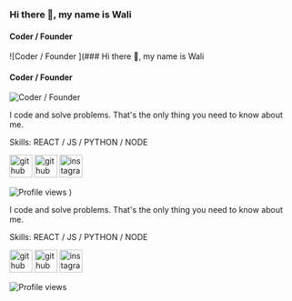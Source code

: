 ### Hi there 👋, my name is Wali
#### Coder / Founder 
![Coder / Founder ](### Hi there 👋, my name is Wali
#### Coder / Founder 
![Coder / Founder ](https://arturssmirnovs.github.io/github-profile-readme-generator/images/banner.png)

I code and solve problems. That's the only thing you need to know about me.

Skills: REACT / JS / PYTHON / NODE



[<img src='https://cdn.jsdelivr.net/npm/simple-icons@3.0.1/icons/github.svg' alt='github' height='40'>](https://github.com/Wali-dev)  [<img src='https://cdn.jsdelivr.net/npm/simple-icons@3.0.1/icons/github.svg' alt='github' height='40'>](Wali-dev)  [<img src='https://cdn.jsdelivr.net/npm/simple-icons@3.0.1/icons/instagram.svg' alt='instagram' height='40'>](Cornneell)  

![Profile views](https://gpvc.arturio.dev/Wali-dev)  )

I code and solve problems. That's the only thing you need to know about me.

Skills: REACT / JS / PYTHON / NODE



[<img src='https://cdn.jsdelivr.net/npm/simple-icons@3.0.1/icons/github.svg' alt='github' height='40'>](https://github.com/Wali-dev)  [<img src='https://cdn.jsdelivr.net/npm/simple-icons@3.0.1/icons/github.svg' alt='github' height='40'>](Wali-dev)  [<img src='https://cdn.jsdelivr.net/npm/simple-icons@3.0.1/icons/instagram.svg' alt='instagram' height='40'>](Cornneell)  

![Profile views](https://gpvc.arturio.dev/Wali-dev)  
